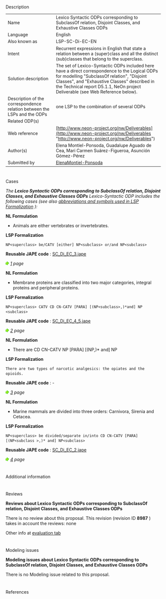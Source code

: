 # 

 Description




|  |  |
| --- | --- |
|  Name  |  Lexico Syntactic ODPs corresponding to SubclassOf relation, Disjoint Classes, and Exhaustive Classes ODPs  |
|  Language  |  English  |
|  Also known as  |  LSP-SC-Di-EC-EN  |
|  Intent  |  Recurrent expressions in English that state a relation between a (super)class and all the distinct (sub)classes that belong to the superclass.  |
|  Solution description  |  The set of Lexico-Syntactic ODPs included here have a direct correspondence to the Logical ODPs for modelling "SubclassOf relation", "Disjoint Classes", and "Exhaustive Classes" described in the Technical report D5.1.1, NeOn project Deliverable (see Web Reference below).  |
|  Description of the correspondence relation between the LSPs and the ODPs  |  one LSP to the combination of several ODPs  |
|  Related ODP(s)  |  |
|  Web reference  | [http://www.neon-project.org/nw/Deliverables](http://www.neon-project.org/nw/Deliverables "http://www.neon-project.org/nw/Deliverables")  |
|  Author(s)  |  Elena Montiel-Ponsoda, Guadalupe Aguado de Cea, Mari Carmen Suárez-Figueroa, Asunción Gómez-Pérez  |
|  Submitted by  | [ElenaMontiel-Ponsoda](../User/ElenaMontiel-Ponsoda.md "User:ElenaMontiel-Ponsoda")  |



  





# 

 Cases



_The
 __Lexico Syntactic ODPs corresponding to SubclassOf relation, Disjoint Classes, and Exhaustive Classes ODPs__ 
 Lexico-Syntactic ODP includes the following cases (see also
 [abbreviations and symbols used in LSP Formalization](../Community/LSPSymbols.md "Community:LSPSymbols") 
 ):_ 




  







__NL Formulation__ 



* Animals are either vertebrates or invertebrates.


__LSP Formalization__ 




```
NP<superclass> be/CATV [either] NP<subclass> or/and NP<subclass>

```


__Reusable JAPE code__ 
 :
 [SC\_Di\_EC\_3.jape](./SC_Di_EC_3.jape "SC Di EC 3.jape") 






[![](./11px-ArrowRight.gif)](../Image/ArrowRight.gif.md "ArrowRight.gif")
_[1](./Normalization@oldid=10071.md "Submissions:Lexico Syntactic ODPs corresponding to SubclassOf relation, Disjoint Classes, and Exhaustive Classes ODPs/1") 
 page_ 






__NL Formulation__ 



* Membrane proteins are classified into two major categories, integral proteins and peripheral proteins.


__LSP Formalization__ 




```
NP<superclass> CATV CD CN-CATV [PARA] [(NP<subclass>,)*and] NP <subclass>

```


__Reusable JAPE code__ 
 :
 [SC\_Di\_EC\_4\_5.jape](./SC_Di_EC_4_5.jape "SC Di EC 4 5.jape") 






[![](./11px-ArrowRight.gif)](../Image/ArrowRight.gif.md "ArrowRight.gif")
_[2](../Adrian_Walker_2/Adrian_Walker_2.md "Submissions:Lexico Syntactic ODPs corresponding to SubclassOf relation, Disjoint Classes, and Exhaustive Classes ODPs/2") 
 page_ 






__NL Formulation__ 



* There are CD CN-CATV NP<superclass> [PARA] [(NP<subclass>,)\* and] NP<subclass>


__LSP Formalization__ 




```
There are two types of narcotic analgesics: the opiates and the opioids.

```


__Reusable JAPE code__ 
 : -
 





[![](./11px-ArrowRight.gif)](../Image/ArrowRight.gif.md "ArrowRight.gif")
_[3](./NegativePropertyAssertions@oldid=5903.md "Submissions:Lexico Syntactic ODPs corresponding to SubclassOf relation, Disjoint Classes, and Exhaustive Classes ODPs/3") 
 page_ 






__NL Formulation__ 



* Marine mammals are divided into three orders: Carnivora, Sirenia and Cetacea.


__LSP Formalization__ 




```
NP<superclass> be divided/separate in/into CD CN-CATV [PARA] [(NP<subclass >,)* and] NP<subclass>

```


__Reusable JAPE code__ 
 :
 [SC\_Di\_EC\_2.jape](./SC_Di_EC_2.jape "SC Di EC 2.jape") 






[![](./11px-ArrowRight.gif)](../Image/ArrowRight.gif.md "ArrowRight.gif")
_[4](./ConceptTerms@oldid=5714.md "Submissions:Lexico Syntactic ODPs corresponding to SubclassOf relation, Disjoint Classes, and Exhaustive Classes ODPs/4") 
 page_ 




# 

 Additional information



# 

 Reviews




__Reviews about Lexico Syntactic ODPs corresponding to SubclassOf relation, Disjoint Classes, and Exhaustive Classes ODPs__ 


 There is no review about this proposal.
This revision (revision ID
 __8987__ 
 ) takes in account the reviews: none
 



 Other info at
 [evaluation tab](http://ontologydesignpatterns.org/wiki/index.php?title=Submissions:Lexico_Syntactic_ODPs_corresponding_to_SubclassOf_relation%2C_Disjoint_Classes%2C_and_Exhaustive_Classes_ODPs&action=evaluation "http://ontologydesignpatterns.org/wiki/index.php?title=Submissions:Lexico_Syntactic_ODPs_corresponding_to_SubclassOf_relation%2C_Disjoint_Classes%2C_and_Exhaustive_Classes_ODPs&action=evaluation") 





  





# 

 Modeling issues




__Modeling issues about Lexico Syntactic ODPs corresponding to SubclassOf relation, Disjoint Classes, and Exhaustive Classes ODPs__ 


 There is no Modeling issue related to this proposal.
 




  





# 

 References